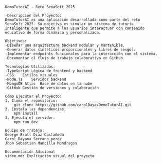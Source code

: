     DemoTutorAI – Reto SenaSoft 2025

    -Descripción del Proyecto:
    DemoTutorAI es una aplicación desarrollada como parte del reto SenaSoft 2025. Su objetivo es simular un sistema de tutoría inteligente que permite a los usuarios interactuar con contenido educativo de forma dinámica y personalizada.

    Objetivos:
    -Diseñar una arquitectura backend modular y mantenible.
    -Generar datos sintéticos proporcionales y libres de sesgos.
    -Implementar endpoints funcionales para la interacción con el sistema.
    -Documentar el flujo de trabajo colaborativo en GitHub.

    Tecnologías Utilizadas:
    -TypeScript	Lógica de frontend y backend
    -CSS	Estilos visuales
    -Node.js	Servidor backend
    -MongoDB Atlas	Base de datos en la nube
    -GitHub	Gestión de versiones y colaboración

    Cómo Ejecutar el Proyecto:
    1. Clona el repositorio:
        git clone https://github.com/carolDaya/DemoTutorAI.git
    2. Instala las dependencias:
        npm install
    3. Ejecuta el servidor:
        npm run dev

    Equipo de Trabajo:
    George Bratt Diaz Castañeda
    Carol Dayana Serrano perez
    Jhon Sebastian Mancilla Mondragon

    Documentación Adicional
    video.md: Explicación visual del proyecto